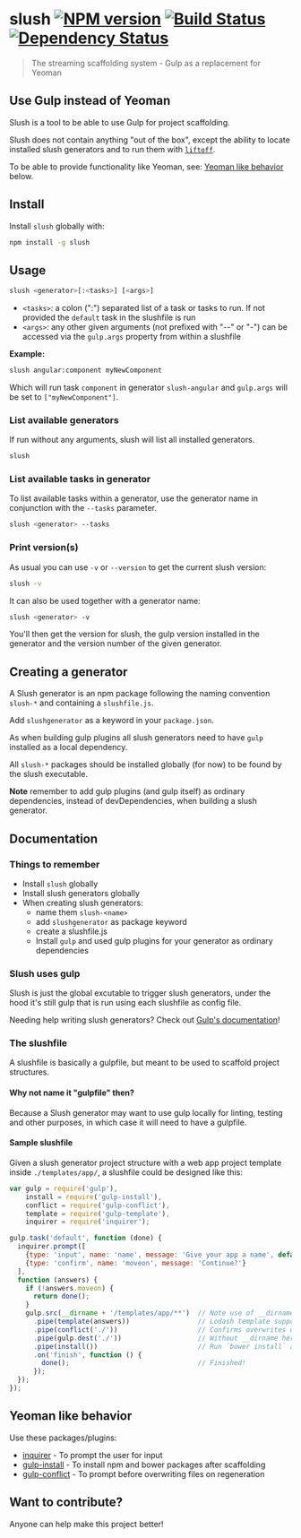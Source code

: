 # slush [![NPM version][npm-image]][npm-url] [![Build Status][travis-image]][travis-url] [![Dependency Status][daviddm-url]][daviddm-image]
> The streaming scaffolding system - Gulp as a replacement for Yeoman

## Use Gulp instead of Yeoman

Slush is a tool to be able to use Gulp for project scaffolding.

Slush does not contain anything "out of the box", except the ability to locate installed slush generators
and to run them with [`liftoff`](https://www.npmjs.org/package/liftoff).

To be able to provide functionality like Yeoman, see: [Yeoman like behavior](#yeoman-like-behavior) below.

## Install

Install `slush` globally with:

```bash
npm install -g slush
```

## Usage

```bash
slush <generator>[:<tasks>] [<args>]
```

* `<tasks>`: a colon (":") separated list of a task or tasks to run. If not provided the `default` task in the slushfile is run
* `<args>`: any other given arguments (not prefixed with "--" or "-") can be accessed via the `gulp.args` property from within a slushfile

**Example:**

```bash
slush angular:component myNewComponent
```

Which will run task `component` in generator `slush-angular` and `gulp.args` will be set to `["myNewComponent"]`.

### List available generators

If run without any arguments, slush will list all installed generators.

```bash
slush
```

### List available tasks in generator

To list available tasks within a generator, use the generator name in conjunction with the `--tasks` parameter.

```bash
slush <generator> --tasks
```

### Print version(s)

As usual you can use `-v` or `--version` to get the current slush version:

```bash
slush -v
```

It can also be used together with a generator name:

```bash
slush <generator> -v
```

You'll then get the version for slush, the gulp version installed in the generator and the version number of the given generator.

## Creating a generator

A Slush generator is an npm package following the naming convention `slush-*` and containing a `slushfile.js`.

Add `slushgenerator` as a keyword in your `package.json`.

As when building gulp plugins all slush generators need to have `gulp` installed as a local dependency.

All `slush-*` packages should be installed globally (for now) to be found by the slush executable.

**Note** remember to add gulp plugins (and gulp itself) as ordinary dependencies, instead of devDependencies, when building a slush generator.


## Documentation

### Things to remember

* Install `slush` globally
* Install slush generators globally
* When creating slush generators:
   - name them `slush-<name>`
   - add `slushgenerator` as package keyword
   - create a slushfile.js
   - Install `gulp` and used gulp plugins for your generator as ordinary dependencies

### Slush uses gulp

Slush is just the global excutable to trigger slush generators, under the hood it's still gulp that is run using each slushfile as config file.

Needing help writing slush generators? Check out [Gulp's documentation](https://github.com/gulpjs/gulp/blob/master/docs/README.md)!

### The slushfile

A slushfile is basically a gulpfile, but meant to be used to scaffold project structures.

#### Why not name it "gulpfile" then?

Because a Slush generator may want to use gulp locally for linting, testing and other purposes, in which case it will need to have a gulpfile.

#### Sample slushfile

Given a slush generator project structure with a web app project template inside `./templates/app/`, a slushfile could be designed like this:

```javascript
var gulp = require('gulp'),
    install = require('gulp-install'),
    conflict = require('gulp-conflict'),
    template = require('gulp-template'),
    inquirer = require('inquirer');

gulp.task('default', function (done) {
  inquirer.prompt([
    {type: 'input', name: 'name', message: 'Give your app a name', default: gulp.args.join(' ')}, // Get app name from arguments by default
    {type: 'confirm', name: 'moveon', message: 'Continue?'}
  ],
  function (answers) {
    if (!answers.moveon) {
      return done();
    }
    gulp.src(__dirname + '/templates/app/**')  // Note use of __dirname to be relative to generator
      .pipe(template(answers))                 // Lodash template support
      .pipe(conflict('./'))                    // Confirms overwrites on file conflicts
      .pipe(gulp.dest('./'))                   // Without __dirname here = relative to cwd
      .pipe(install())                         // Run `bower install` and/or `npm install` if necessary
      .on('finish', function () {
        done();                                // Finished!
      });
  });
});
```

## Yeoman like behavior

Use these packages/plugins:

- [inquirer](https://github.com/SBoudrias/Inquirer.js) - To prompt the user for input
- [gulp-install](https://github.com/slushjs/gulp-install) - To install npm and bower packages after scaffolding
- [gulp-conflict](https://github.com/slushjs/gulp-conflict) - To prompt before overwriting files on regeneration

## Want to contribute?

Anyone can help make this project better!


[npm-url]: https://npmjs.org/package/slush
[npm-image]: https://badge.fury.io/js/slush.svg
[travis-url]: https://travis-ci.org/slushjs/slush
[travis-image]: https://travis-ci.org/slushjs/slush.svg?branch=master
[depstat-url]: https://david-dm.org/slushjs/slush
[depstat-image]: https://david-dm.org/slushjs/slush.svg
[daviddm-url]: https://david-dm.org/slushjs/slush.svg?theme=shields.io
[daviddm-image]: https://david-dm.org/slushjs/slush
